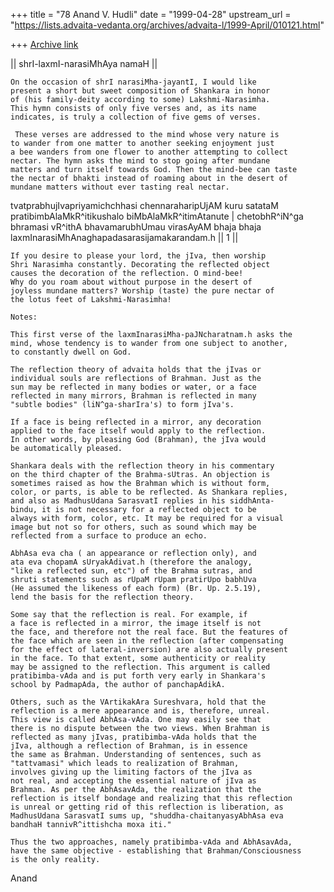 +++
title = "78 Anand V. Hudli"
date = "1999-04-28"
upstream_url = "https://lists.advaita-vedanta.org/archives/advaita-l/1999-April/010121.html"

+++
[Archive link](https://lists.advaita-vedanta.org/archives/advaita-l/1999-April/010121.html)

|| shrI-laxmI-narasiMhAya namaH ||



    On the occasion of shrI narasiMha-jayantI, I would like
    present a short but sweet composition of Shankara in honor
    of (his family-deity according to some) Lakshmi-Narasimha.
    This hymn consists of only five verses and, as its name
    indicates, is truly a collection of five gems of verses.

     These verses are addressed to the mind whose very nature is
    to wander from one matter to another seeking enjoyment just
    a bee wanders from one flower to another attempting to collect
    nectar. The hymn asks the mind to stop going after mundane
    matters and turn itself towards God. Then the mind-bee can taste
    the nectar of bhakti instead of roaming about in the desert of
    mundane matters without ever tasting real nectar.

   tvatprabhujIvapriyamichchhasi chennaraharipUjAM kuru satataM
    pratibimbAlaMkR^itikushalo biMbAlaMkR^itimAtanute |
   chetobhR^iN^ga bhramasi vR^ithA bhavamarubhUmau virasAyAM
    bhaja bhaja laxmInarasiMhAnaghapadasarasijamakarandam.h || 1 ||


    If you desire to please your lord, the jIva, then worship
    Shri Narasimha constantly. Decorating the reflected object
    causes the decoration of the reflection. O mind-bee!
    Why do you roam about without purpose in the desert of
    joyless mundane matters? Worship (taste) the pure nectar of
    the lotus feet of Lakshmi-Narasimha!

    Notes:

    This first verse of the laxmInarasiMha-paJNcharatnam.h asks the
    mind, whose tendency is to wander from one subject to another,
    to constantly dwell on God.

    The reflection theory of advaita holds that the jIvas or
    individual souls are reflections of Brahman. Just as the
    sun may be reflected in many bodies or water, or a face
    reflected in many mirrors, Brahman is reflected in many
    "subtle bodies" (liN^ga-sharIra's) to form jIva's.

    If a face is being reflected in a mirror, any decoration
    applied to the face itself would apply to the reflection.
    In other words, by pleasing God (Brahman), the jIva would
    be automatically pleased.

    Shankara deals with the reflection theory in his commentary
    on the third chapter of the Brahma-sUtras. An objection is
    sometimes raised as how the Brahman which is without form,
    color, or parts, is able to be reflected. As Shankara replies,
    and also as MadhusUdana SarasvatI replies in his siddhAnta-
    bindu, it is not necessary for a reflected object to be
    always with form, color, etc. It may be required for a visual
    image but not so for others, such as sound which may be
    reflected from a surface to produce an echo.

    AbhAsa eva cha ( an appearance or reflection only), and
    ata eva chopamA sUryakAdivat.h (therefore the analogy,
    "like a reflected sun, etc") of the Brahma sutras, and
    shruti statements such as rUpaM rUpam pratirUpo babhUva
    (He assumed the likeness of each form) (Br. Up. 2.5.19),
    lend the basis for the reflection theory.

    Some say that the reflection is real. For example, if
    a face is reflected in a mirror, the image itself is not
    the face, and therefore not the real face. But the features of
    the face which are seen in the reflection (after compensating
    for the effect of lateral-inversion) are also actually present
    in the face. To that extent, some authenticity or reality
    may be assigned to the reflection. This argument is called
    pratibimba-vAda and is put forth very early in Shankara's
    school by PadmapAda, the author of panchapAdikA.

    Others, such as the VArtikakAra Sureshvara, hold that the
    reflection is a mere appearance and is, therefore, unreal.
    This view is called AbhAsa-vAda. One may easily see that
    there is no dispute between the two views. When Brahman is
    reflected as many jIvas, pratibimba-vAda holds that the
    jIva, although a reflection of Brahman, is in essence
    the same as Brahman. Understanding of sentences, such as
    "tattvamasi" which leads to realization of Brahman,
    involves giving up the limiting factors of the jIva as
    not real, and accepting the essential nature of jIva as
    Brahman. As per the AbhAsavAda, the realization that the
    reflection is itself bondage and realizing that this reflection
    is unreal or getting rid of this reflection is liberation, as
    MadhusUdana SarasvatI sums up, "shuddha-chaitanyasyAbhAsa eva
    bandhaH tannivR^ittishcha moxa iti."

    Thus the two approaches, namely pratibimba-vAda and AbhAsavAda,
    have the same objective - establishing that Brahman/Consciousness
    is the only reality.



   Anand

